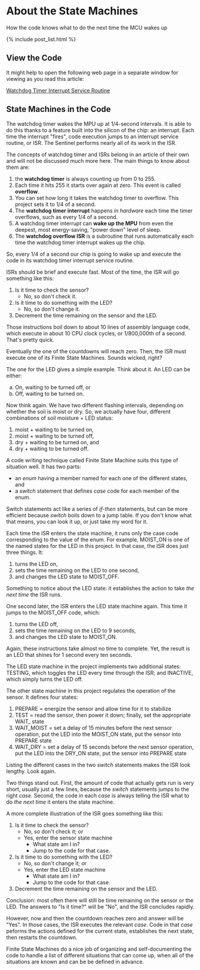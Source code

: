 # About the State Machines
How the code knows what to do the next time the MCU wakes up

<!-- The following produces a list of posts. -->

{% include post_list.html %}

## View the Code
It might help to open the following web page in a separate window for viewing as you read this article:

[Watchdog Timer Interrupt Service Routine](https://raw.githubusercontent.com/IowaDave/ATtiny_Soil_Sentinel/gh-pages/ATtiny_Soil_Sentinel/wdtisr.c)

## State Machines in the Code
The watchdog timer wakes the MPU up at 1/4-second intervals. It is able to do this thanks to a feature built into the silicon of the chip: an interrupt. Each time the interrupt "fires", code execution jumps to an interrupt service routine, or ISR. The Sentinel performs nearly all of its work in the ISR.

The concepts of watchdog timer and ISRs belong in an article of their own and will not be discussed much more here. The main things to know about them are:

1. the **watchdog timer** is always counting up from 0 to 255. 
2. Each time it hits 255 it starts over again at zero. This event is called **overflow**.
3. You can set how long it takes the watchdog timer to overflow. This project sets it to 1/4 of a second. 
4. The **watchdog timer interrupt** happens *in hardware* each time the timer overflows, such as every 1/4 of a second.
5. A watchdog timer interrupt can **wake up the MPU** from even the deepest, most energy-saving, "power down" level of sleep.
6. The **watchdog overflow ISR** is a subroutine that runs automatically each time the watchdog timer interrupt wakes up the chip.
  
So, every 1/4 of a second our chip is going to wake up and execute the code in its watchdog timer interrupt service routine.

ISRs should be brief and execute fast. Most of the time, the ISR will go something like this:

1. Is it time to check the sensor?
    * No, so don't check it.
2. Is it time to do something with the LED?
    * No, so don't change it.
3. Decrement the time remaining on the sensor and the LED.

Those instructions boil down to about 10 lines of assembly language code, which execute in about 10 CPU clock cycles, or 1/800,000th of a second. That's pretty quick.

Eventually the one of the countdowns will reach zero. Then, the ISR must execute one of its Finite State Machines. Sounds wicked, right?

The one for the LED gives a simple example. Think about it. An LED can be either:
<ol type="a">
  <li>On, waiting to be turned off, or</li>
  <li>Off, waiting to be turned on.</li>
</ol>

Now think again. We have two different flashing intervals, depending on whether the soil is moist or dry. So, we actually have four, different combinations of soil moisture + LED status:
1. moist + waiting to be turned on,
2. moist + waiting to be turned off,
3. dry + waiting to be turned on, and
4. dry + waiting to be turned off.

A code writing technique called Finite State Machine suits this type of situation well. It has two parts:
* an *enum* having a member named for each one of the different states, and
* a *switch* statement that defines *case* code for each member of the enum.

Switch statements act like a series of *if-then* statements, but can be more efficient because *switch* boils down to a jump table. If you don't know what that means, you can look it up, or just take my word for it.

Each time the ISR enters the state machine, it runs only the case code corresponding to the value of the enum. For example, MOIST_ON is one of the named states for the LED in this project. In that case, the ISR does just three things. It:
1. turns the LED on,
2. sets the time remaining on the LED to one second,
3. and changes the LED state to MOIST_OFF.

Something to notice about the LED state: it establishes the action to take *the next time* the ISR runs.

One second later, the ISR enters the LED state machine again. This time it jumps to the MOIST_OFF code, which:
1. turns the LED off,
2. sets the time remaining on the LED to 9 seconds,
3. and changes the LED state to MOIST_ON.

Again, these instructions take almost no time to complete. Yet, the result is an LED that shines for 1 second every ten seconds. 

The LED state machine in the project implements two additional states: TESTING, which toggles the LED every time through the ISR; and INACTIVE, which simply turns the LED off.

The other state machine in this project regulates the operation of the sensor. It defines four states:
1. PREPARE = energize the sensor and allow time for it to stabilize
2. TEST = read the sensor, then power it down; finally, set the appropriate WAIT_ state
3. WAIT_MOIST = set a delay of 15 minutes before the next sensor operation, put the LED into the MOIST_ON state, put the sensor into PREPARE state
4. WAIT_DRY = set a delay of 15 seconds before the next sensor operation, put the LED into the DRY_ON state, put the sensor into PREPARE state

Listing the different cases in the two *switch* statements makes the ISR look lengthy. Look again.

Two things stand out. First, the amount of code that actually gets run is very short, usually just a few lines, because the *switch* statements jumps to the right *case*. Second, the code in each *case* is always telling the ISR what to do *the next time* it enters the state machine.

A more complete illustration of the ISR goes something like this:

1. Is it time to check the sensor?
    * No, so don't check it; or
    * Yes, enter the sensor state machine
        * What state am I in?
        * Jump to the code for that case. 
2. Is it time to do something with the LED?
    * No, so don't change it; or
    * Yes, enter the LED state machine
        * What state am I in?
        * Jump to the code for that case. 
3. Decrement the time remaining on the sensor and the LED.

Conclusion: most often there will still be time remaining on the sensor or the LED. The answers to "Is it time?" will be "No", and the ISR concludes rapidly. 

However, now and then the countdown reaches zero and answer will be "Yes". In those cases, the ISR executes the relevant *case*. Code in that *case* peforms the actions defined for the current state, establishes the next state, then restarts the countdown. 

Finite State Machines do a nice job of organizing and self-documenting the code to handle a list of different situations that can come up, when all of the situations are known and can be be defined in advance.
